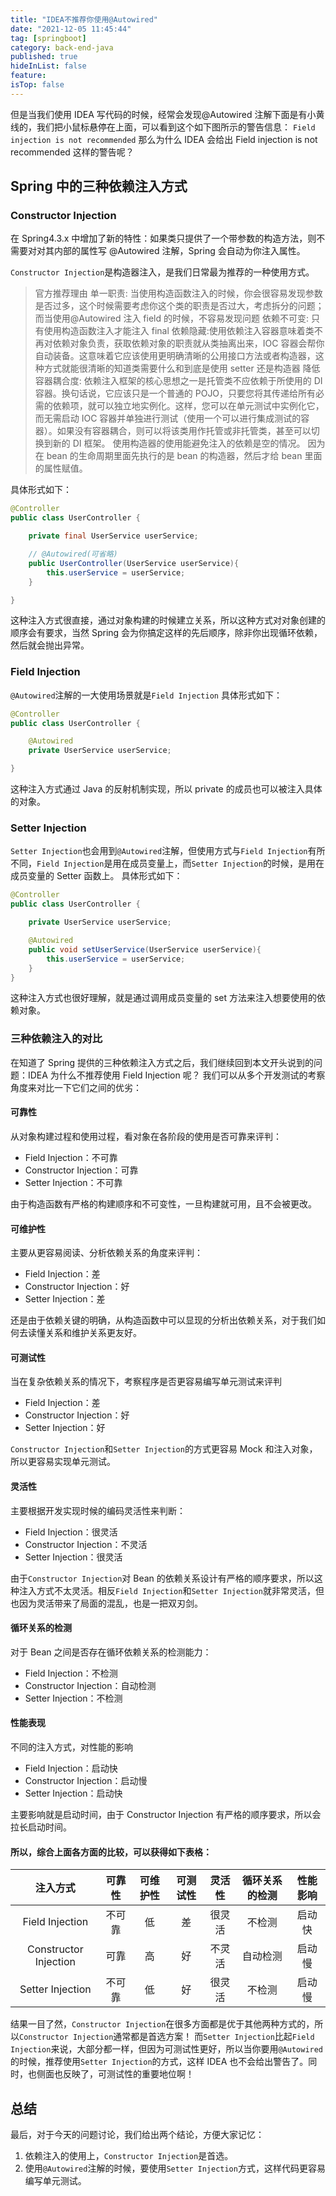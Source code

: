 ```yaml
---
title: "IDEA不推荐你使用@Autowired"
date: "2021-12-05 11:45:44"
tag: [springboot]
category: back-end-java
published: true
hideInList: false
feature:
isTop: false
---
```


但是当我们使用 IDEA 写代码的时候，经常会发现@Autowired 注解下面是有小黄线的，我们把小鼠标悬停在上面，可以看到这个如下图所示的警告信息：
`Field injection is not recommended`
那么为什么 IDEA 会给出 Field injection is not recommended 这样的警告呢？

## Spring 中的三种依赖注入方式

### Constructor Injection

在 Spring4.3.x 中增加了新的特性：如果类只提供了一个带参数的构造方法，则不需要对对其内部的属性写 @Autowired 注解，Spring 会自动为你注入属性。

`Constructor Injection`是构造器注入，是我们日常最为推荐的一种使用方式。

> 官方推荐理由
> 单一职责: 当使用构造函数注入的时候，你会很容易发现参数是否过多，这个时候需要考虑你这个类的职责是否过大，考虑拆分的问题；而当使用@Autowired 注入 field 的时候，不容易发现问题
> 依赖不可变: 只有使用构造函数注入才能注入 final
> 依赖隐藏:使用依赖注入容器意味着类不再对依赖对象负责，获取依赖对象的职责就从类抽离出来，IOC 容器会帮你自动装备。这意味着它应该使用更明确清晰的公用接口方法或者构造器，这种方式就能很清晰的知道类需要什么和到底是使用 setter 还是构造器
> 降低容器耦合度: 依赖注入框架的核心思想之一是托管类不应依赖于所使用的 DI 容器。换句话说，它应该只是一个普通的 POJO，只要您将其传递给所有必需的依赖项，就可以独立地实例化。这样，您可以在单元测试中实例化它，而无需启动 IOC 容器并单独进行测试（使用一个可以进行集成测试的容器）。如果没有容器耦合，则可以将该类用作托管或非托管类，甚至可以切换到新的 DI 框架。
> 使用构造器的使用能避免注入的依赖是空的情况。 因为在 bean 的生命周期里面先执行的是 bean 的构造器，然后才给 bean 里面的属性赋值。

具体形式如下：

```java
@Controller
public class UserController {

    private final UserService userService;

    // @Autowired(可省略)
    public UserController(UserService userService){
        this.userService = userService;
    }

}
```

这种注入方式很直接，通过对象构建的时候建立关系，所以这种方式对对象创建的顺序会有要求，当然 Spring 会为你搞定这样的先后顺序，除非你出现循环依赖，然后就会抛出异常。

### Field Injection

`@Autowired`注解的一大使用场景就是`Field Injection`
具体形式如下：

```java
@Controller
public class UserController {

    @Autowired
    private UserService userService;

}
```

这种注入方式通过 Java 的反射机制实现，所以 private 的成员也可以被注入具体的对象。

### Setter Injection

`Setter Injection`也会用到`@Autowired`注解，但使用方式与`Field Injection`有所不同，`Field Injection`是用在成员变量上，而`Setter Injection`的时候，是用在成员变量的 Setter 函数上。
具体形式如下：

```java
@Controller
public class UserController {

    private UserService userService;

    @Autowired
    public void setUserService(UserService userService){
        this.userService = userService;
    }
}
```

这种注入方式也很好理解，就是通过调用成员变量的 set 方法来注入想要使用的依赖对象。

### 三种依赖注入的对比

在知道了 Spring 提供的三种依赖注入方式之后，我们继续回到本文开头说到的问题：IDEA 为什么不推荐使用 Field Injection 呢？
我们可以从多个开发测试的考察角度来对比一下它们之间的优劣：

#### 可靠性

从对象构建过程和使用过程，看对象在各阶段的使用是否可靠来评判：

- Field Injection：不可靠
- Constructor Injection：可靠
- Setter Injection：不可靠

由于构造函数有严格的构建顺序和不可变性，一旦构建就可用，且不会被更改。

#### 可维护性

主要从更容易阅读、分析依赖关系的角度来评判：

- Field Injection：差
- Constructor Injection：好
- Setter Injection：差

还是由于依赖关键的明确，从构造函数中可以显现的分析出依赖关系，对于我们如何去读懂关系和维护关系更友好。

#### 可测试性

当在复杂依赖关系的情况下，考察程序是否更容易编写单元测试来评判

- Field Injection：差
- Constructor Injection：好
- Setter Injection：好

`Constructor Injection`和`Setter Injection`的方式更容易 Mock 和注入对象，所以更容易实现单元测试。

#### 灵活性

主要根据开发实现时候的编码灵活性来判断：

- Field Injection：很灵活
- Constructor Injection：不灵活
- Setter Injection：很灵活

由于`Constructor Injection`对 Bean 的依赖关系设计有严格的顺序要求，所以这种注入方式不太灵活。相反`Field Injection`和`Setter Injection`就非常灵活，但也因为灵活带来了局面的混乱，也是一把双刃剑。

#### 循环关系的检测

对于 Bean 之间是否存在循环依赖关系的检测能力：

- Field Injection：不检测
- Constructor Injection：自动检测
- Setter Injection：不检测

#### 性能表现

不同的注入方式，对性能的影响

- Field Injection：启动快
- Constructor Injection：启动慢
- Setter Injection：启动快

主要影响就是启动时间，由于 Constructor Injection 有严格的顺序要求，所以会拉长启动时间。

#### 所以，综合上面各方面的比较，可以获得如下表格：

|       注入方式        | 可靠性 | 可维护性 | 可测试性 | 灵活性 | 循环关系的检测 | 性能影响 |
| :-------------------: | :----: | :------: | :------: | :----: | :------------: | :------: |
|    Field Injection    | 不可靠 |    低    |    差    | 很灵活 |     不检测     |  启动快  |
| Constructor Injection |  可靠  |    高    |    好    | 不灵活 |    自动检测    |  启动慢  |
|   Setter Injection    | 不可靠 |    低    |    好    | 很灵活 |     不检测     |  启动慢  |

结果一目了然，`Constructor Injection`在很多方面都是优于其他两种方式的，所以`Constructor Injection`通常都是首选方案！
而`Setter Injection`比起`Field Injection`来说，大部分都一样，但因为可测试性更好，所以当你要用`@Autowired`的时候，推荐使用`Setter Injection`的方式，这样 IDEA 也不会给出警告了。同时，也侧面也反映了，可测试性的重要地位啊！

## 总结

最后，对于今天的问题讨论，我们给出两个结论，方便大家记忆：

1. 依赖注入的使用上，`Constructor Injection`是首选。
2. 使用`@Autowired`注解的时候，要使用`Setter Injection`方式，这样代码更容易编写单元测试。
